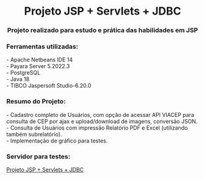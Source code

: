 <h1 align="center">Projeto JSP + Servlets + JDBC</h1>
<h3 align="center">Projeto realizado para estudo e prática das habilidades em JSP</h3>

<h3 align="left">Ferramentas utilizadas:</h3>
- Apache Netbeans IDE 14 
<br/>
- Payara Server 5.2022.3
<br/>
- PostgreSQL 
<br/>
- Java 18
<br/>
- TIBCO Jaspersoft Studio-6.20.0
<br/>

<h3 align="left">Resumo do Projeto:</h3>
- Cadastro completo de Usuários, com opção de acessar API VIACEP para consulta de CEP por ajax e upload/download de imagens, conversão JSON.
<br/>
- Consulta de Usuários com impressão Relatório PDF e Excel (utilizando também subrelatório).
<br/>
- Implementação de gráfico para testes.
<br/>

<h3 align="left">Servidor para testes:</h3>
<p align="left">
<a href="http://localhost:8080/jsp-servlets" target="blank">Projeto JSP + Servlets + JDBC</a>
</p>

